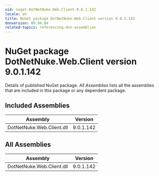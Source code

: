 ```yaml
---
uid: nuget-DotNetNuke.Web.Client-9.0.1.142
locale: en
title: NuGet package DotNetNuke.Web.Client version 9.0.1.142
dnnversion: 09.04.04
related-topics: referencing-dnn-assemblies
---
```


# NuGet package DotNetNuke.Web.Client version 9.0.1.142
Details of published NuGet package.
*All Assemblies* lists all the assemblies that are included in this package or any dependent package.

## Included Assemblies

|Assembly|Version|
|---|---|
|DotNetNuke.Web.Client.dll|9.0.1.142|

## All Assemblies

|Assembly|Version|
|---|---|
|DotNetNuke.Web.Client.dll|9.0.1.142|

